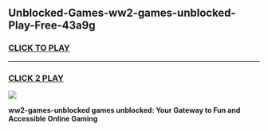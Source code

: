
## Unblocked-Games-ww2-games-unblocked-Play-Free-43a9g
<h3>
<a href="https://premium76.site?title=ww2-games-unblocked&ref=17A">CLICK TO PLAY</a></h3>
<hr>

<h3>
<a href="https://premium76.site?title=ww2-games-unblocked&ref=17A">CLICK 2 PLAY</a>
  
</h3>

<a href="https://premium76.site?title=ww2-games-unblocked&ref=17A"><img src="https://clearcache.store/games.png"></a>


**ww2-games-unblocked games unblocked: Your Gateway to Fun and Accessible Online Gaming**
